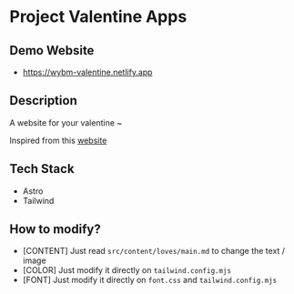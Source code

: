 # Project Valentine Apps

## Demo Website

- https://wybm-valentine.netlify.app

## Description

A website for your valentine ~

Inspired from this [website](https://valentine.mewtru.com/)

## Tech Stack

- Astro
- Tailwind

## How to modify?

- [CONTENT] Just read `src/content/loves/main.md` to change the text / image
- [COLOR] Just modify it directly on `tailwind.config.mjs`
- [FONT] Just modify it directly on `font.css` and `tailwind.config.mjs`